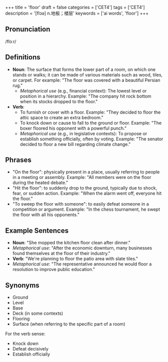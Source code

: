 +++
title = 'floor'
draft = false
categories = ['CET4']
tags = ['CET4']
description = '[flɔə] n.地板；楼层'
keywords = ['ai words', 'floor']
+++

## Pronunciation
/flɔːr/

## Definitions
- **Noun**: The surface that forms the lower part of a room, on which one stands or walks; it can be made of various materials such as wood, tiles, or carpet. For example: "The floor was covered with a beautiful Persian rug."
  - _Metaphorical use_ (e.g., financial context): The lowest level or position in a hierarchy. Example: "The company hit rock bottom when its stocks dropped to the floor."
- **Verb**: 
  - To furnish or cover with a floor. Example: "They decided to floor the attic space to create an extra bedroom."
  - To knock down or cause to fall to the ground or floor. Example: "The boxer floored his opponent with a powerful punch."
  - _Metaphorical use_ (e.g., in legislative contexts): To propose or establish something officially, often by voting. Example: "The senator decided to floor a new bill regarding climate change."

## Phrases
- "On the floor": physically present in a place, usually referring to people in a meeting or assembly. Example: "All members were on the floor during the heated debate."
- "Hit the floor": to suddenly drop to the ground, typically due to shock, fear, or sudden action. Example: "When the alarm went off, everyone hit the floor."
- "To sweep the floor with someone": to easily defeat someone in a competition or argument. Example: "In the chess tournament, he swept the floor with all his opponents."

## Example Sentences
- **Noun**: "She mopped the kitchen floor clean after dinner."
- _Metaphorical use_: "After the economic downturn, many businesses found themselves at the floor of their industry."
- **Verb**: "We're planning to floor the patio area with slate tiles."
- _Metaphorical use_: "The representative announced he would floor a resolution to improve public education."

## Synonyms
- Ground
- Level
- Base
- Deck (in some contexts)
- Flooring
- Surface (when referring to the specific part of a room) 

For the verb sense:
- Knock down
- Defeat decisively
- Establish officially
